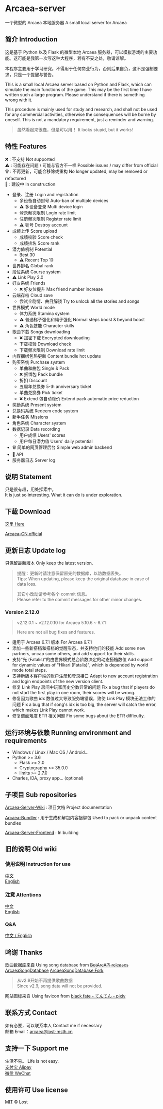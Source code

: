 # Arcaea-server

一个微型的 Arcaea 本地服务器  A small local server for Arcaea

## 简介 Introduction

这是基于 Python 以及 Flask 的微型本地 Arcaea 服务器，可以模拟游戏的主要功能。这可能是我第一次写这种大程序，若有不妥之处，敬请谅解。  

本程序主要用于学习研究，不得用于任何商业行为，否则后果自负，这不是强制要求，只是一个提醒与警告。  

This is a small local Arcaea server based on Python and Flask, which can simulate the main functions of the game. This may be the first time I have written such a large program. Please understand if there is something wrong with it.  

This procedure is mainly used for study and research, and shall not be used for any commercial activities, otherwise the consequences will be borne by oneself. This is not a mandatory requirement, just a reminder and warning.

> 虽然看起来很蠢，但是可以用！
> It looks stupid, but it works!

## 特性 Features

:x: : 不支持 Not supported  
:warning: : 可能存在问题 / 可能与官方不一样 Possible issues / may differ from official  
:wastebasket: : 不再更新，可能会移除或重构 No longer updated, may be removed or refactored  
:construction: : 建设中 In construction

- 登录、注册 Login and registration
  - 多设备自动封号 Auto-ban of multiple devices
  - :warning: 多设备登录 Multi device login
  - 登录频次限制 Login rate limit
  - 注册频次限制 Register rate limit
  - :warning: 销号 Destroy account
- 成绩上传 Score upload
  - 成绩校验 Score check
  - 成绩排名 Score rank
- 潜力值机制 Potential
  - Best 30
  - :warning: Recent Top 10
- 世界排名 Global rank
- 段位系统 Course system
- :warning: Link Play 2.0
- 好友系统 Friends
  - :x: 好友位提升 Max friend number increase
- 云端存档 Cloud save
  - 尝试全剧情、曲目解锁 Try to unlock all the stories and songs
- 世界模式 World mode
  - 体力系统 Stamina system
  - :warning: 普通梯子强化和绳子强化 Normal steps boost & beyond boost
  - :warning: 角色技能 Character skills
- 歌曲下载 Songs downloading
  - :x: 加密下载 Encrypted downloading
  - 下载校验 Download check
  - 下载频次限制 Download rate limit
- 内容捆绑包热更新 Content bundle hot update
- 购买系统 Purchase system
  - 单曲和曲包 Single & Pack
  - :x: 捆绑包 Pack bundle
  - 折扣 Discount
  - 五周年兑换券 5-th anniversary ticket
  - 单曲兑换券 Pick ticket
  - :x: Extend 包自动降价 Extend pack automatic price reduction
- 奖励系统 Present system
- 兑换码系统 Redeem code system
- 新手任务 Missions
- 角色系统 Character system
- 数据记录 Data recording
  - 用户成绩 Users' scores
  - 用户每日潜力值 Users' daily potential
- :wastebasket: 简单的网页管理后台 Simple web admin backend
- :construction: API
- 服务器日志 Server log

## 说明 Statement

只是很有趣，用处探索中。  
It is just so interesting. What it can do is under exploration.

## 下载 Download

[这里 Here](https://github.com/Lost-MSth/Arcaea-server/releases)

[Arcaea-CN official](https://arcaea.lowiro.com/zh)  

## 更新日志 Update log

只保留最新版本 Only keep the latest version.

> 提醒：更新时请注意保留原先的数据库，以防数据丢失。  
> Tips: When updating, please keep the original database in case of data loss.
>
> 其它小改动请参考各个 commit 信息。  
> Please refer to the commit messages for other minor changes.

### Version 2.12.0

> v2.12.0.1 ~ v2.12.0.10 for Arcaea 5.10.6 ~ 6.7.1
>
> Here are not all bug fixes and features.

- 适用于 Arcaea 6.7.1 版本
  For Arcaea 6.7.1
- 添加一些新搭档和搭档的觉醒形态，并支持他们的技能
  Add some new partners, uncap some others, and add support for their skills.
- 支持“光 (Fatalis)”的由世界模式总台阶数决定的动态搭档数值
  Add support for dynamic values of "Hikari (Fatalis)", which is depended by world mode total steps.
- 支持新版本客户端的账户注册和登录接口
  Adapt to new account registration and login endpoints of the new version client.
- 修复 Link Play 房间中玩家历史分数异常的问题
  Fix a bug that if players do not start the first play in one room, their scores will be wrong.
- 修复因为歌曲 idx 数值过大导致服务端错误，致使 Link Play 模块无法工作的问题
  Fix a bug that if song's idx is too big, the server will catch the error, which makes Link Play cannot work.
- 修复谱面难度 ETR 相关问题
  Fix some bugs about the ETR difficulty.

## 运行环境与依赖 Running environment and requirements

- Windows / Linux / Mac OS / Android...
- Python >= 3.6
  - Flask >= 2.0
  - Cryptography >= 35.0.0
  - limits >= 2.7.0
- Charles, IDA, proxy app... (optional)

## 子项目 Sub repositories

[Arcaea-Server-Wiki](https://arcaea.lost-msth.cn/Arcaea-Server/)
: 项目文档 Project documentation

[Arcaea-Bundler](https://github.com/Lost-MSth/Arcaea-Bundler)
: 用于生成和解包内容捆绑包  Used to pack or unpack content bundles

[Arcaea-Server-Frontend](https://github.com/Lost-MSth/arcaea_server_frontend)
: In building

## 旧的说明 Old wiki

<!--
### 环境搭建 Environment construction
[中文](https://github.com/Lost-MSth/Arcaea-server/wiki/%E7%8E%AF%E5%A2%83%E6%90%AD%E5%BB%BA)  
[English](https://github.com/Lost-MSth/Arcaea-server/wiki/Environment-construction)
-->

### 使用说明 Instruction for use

[中文](https://github.com/Lost-MSth/Arcaea-server/wiki/%E4%BD%BF%E7%94%A8%E8%AF%B4%E6%98%8E)  
[English](https://github.com/Lost-MSth/Arcaea-server/wiki/Instruction-for-use)

### 注意 Attentions

[中文](https://github.com/Lost-MSth/Arcaea-server/wiki/%E6%B3%A8%E6%84%8F)  
[English](https://github.com/Lost-MSth/Arcaea-server/wiki/Attentions)

### Q&A

[中文 / English](https://github.com/Lost-MSth/Arcaea-server/wiki/Q&A)

## 鸣谢 Thanks

歌曲数据库来自 Using song database from
~~[BotArcAPI releases](https://github.com/TheSnowfield/BotArcAPI/releases)~~
[ArcaeaSongDatabase](https://github.com/Arcaea-Infinity/ArcaeaSongDatabase)
[ArcaeaSongDatabase Fork](https://github.com/CuSO4Deposit/ArcaeaSongDatabase)

> 从v2.9开始不再提供歌曲数据  
> Since v2.9, song data will not be provided.

网站图标来自 Using favicon from [black fate - てんてん - pixiv](https://www.pixiv.net/artworks/82374369)

## 联系方式 Contact

如有必要，可以联系本人 Contact me if necessary  
邮箱 Email：arcaea@lost-msth.cn

## 支持一下 Support me

生活不易。 Life is not easy.  
[支付宝 Alipay](https://github.com/Lost-MSth/Arcaea-server/blob/master/pic/Alipay.jpg)  
[微信 WeChat](https://github.com/Lost-MSth/Arcaea-server/blob/master/pic/WeChat.png)

## 使用许可 Use license

[MIT](LICENSE) © Lost
